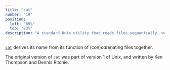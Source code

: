 ```yaml
---
title: "cat"
number: "19"
position:
  left: "89%"
  top: "83%"
description: "A standard Unix utility that reads files sequentially, writing them to standard output."
---
```


[`cat`](https://en.wikipedia.org/wiki/Cat_(Unix)) derives its name from its function of
(con)*cat*enating files together.

The original version of `cat` was part of version 1 of Unix, and written by Ken Thompson and Dennis Ritchie.

